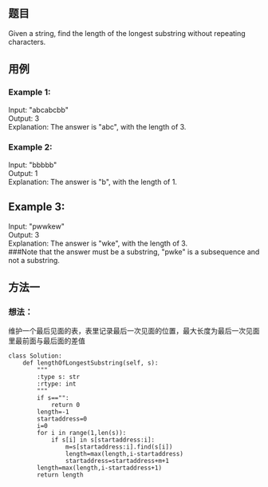 ## 题目
Given a string, find the length of the longest substring without repeating characters.
## 用例
### Example 1:
Input: "abcabcbb"  
Output: 3   
Explanation: The answer is "abc", with the length of 3.   

### Example 2:
Input: "bbbbb"  
Output: 1  
Explanation: The answer is "b", with the length of 1.  

## Example 3:
Input: "pwwkew"  
Output: 3  
Explanation: The answer is "wke", with the length of 3.   
###Note that the answer must be a substring, "pwke" is a subsequence and not a substring.  
## 方法一
### 想法：
维护一个最后见面的表，表里记录最后一次见面的位置，最大长度为最后一次见面里最前面与最后面的差值
```
class Solution:
    def lengthOfLongestSubstring(self, s):
        """
        :type s: str
        :rtype: int
        """
        if s=="":
            return 0
        length=-1
        startaddress=0
        i=0
        for i in range(1,len(s)):
            if s[i] in s[startaddress:i]:
                m=s[startaddress:i].find(s[i])
                length=max(length,i-startaddress)
                startaddress=startaddress+m+1
        length=max(length,i-startaddress+1)
        return length
```

